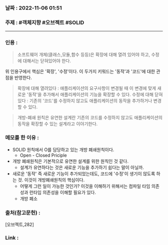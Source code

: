 ### 날짜 : 2022-11-06 01:51
### 주제 : #객체지향 #오브젝트 #SOLID 

---- 

### 인용 : 
>  소프트웨어 개체(클래스,모듈,함수 등등)은 확장에 대해 열려 있어야 하고, 수정에 대해서는 닫혀있어야 한다. 

위 인용구에서 핵심은 '확장', '수정'이다. 
이 두가지 키워드는 '동작'과 '코드'에 대한 관점을 반영한다.

> 확장에 대해 열려있다 : 애플리케이션의 요구사항이 변경될 때 이 변경에 맞게 새로운 '동작'을 추가해서 애플리케이션의 기능을 확장할 수 있다. 
> 수정에 대해 닫혀 있다 : 기존의 '코드'를 수정하지 않고도 애플리케이션의 동작을 추가하거나 변경할 수 있다.

> 개방-폐쇄 원칙은 유연한 설계란 기존의 코드를 수정하지 않고도 애플리케이션의 동작을 확장할 수 있는 설계라고 이야기한다. 


### 메모를 한 이유 : 
- SOLID 원칙에서 O를 담당하고 있는 개방 폐쇄원칙이다. 
	- Open - Closed Priciple 
- 개방 폐쇄원칙은 기본적으로 유연한 설계를 위한 원칙인 것 같다. 
	- 설계가 유연하다는 것은 새로운 기능을 추가하기 쉽다는 말이 아닐까. 
- 새로운 '동작' 즉 새로운 기능이 추가되었는데도, 코드에 '수정'이 생기이 않도록 하는 것. 이것이 개방폐쇄원칙의 핵심이다. 
	- 어떻게 그런 일이 가능한 것인가? 이것을 이해하기 위해서는 컴파일 타임 의존성과 런타임 의존성을 이해할 필요가 있다. 
	- 개방 폐소


### 출처(참고문헌) : 
[오브젝트,282]


### Link : 

